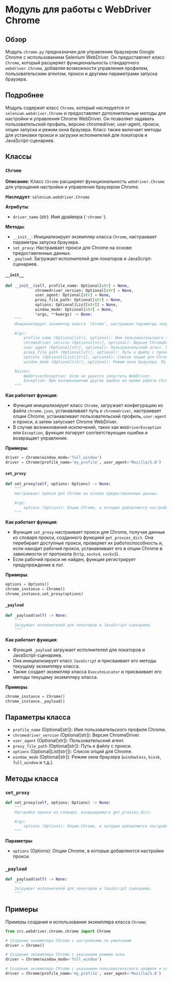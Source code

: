 # Модуль для работы с WebDriver Chrome

## Обзор

Модуль `chrome.py` предназначен для управления браузером Google Chrome с использованием Selenium WebDriver. Он предоставляет класс `Chrome`, который расширяет функциональность стандартного `webdriver.Chrome`, добавляя возможности управления профилем, пользовательским агентом, прокси и другими параметрами запуска браузера.

## Подробнее

Модуль содержит класс `Chrome`, который наследуется от `selenium.webdriver.Chrome` и предоставляет дополнительные методы для настройки и управления Chrome WebDriver. Он позволяет задавать пользовательский профиль, версию chromedriver, user-agent, прокси, опции запуска и режим окна браузера. Класс также включает методы для установки прокси и загрузки исполнителей для локаторов и JavaScript-сценариев.

## Классы

### `Chrome`

**Описание**: Класс `Chrome` расширяет функциональность `webdriver.Chrome` для упрощения настройки и управления браузером Chrome.

**Наследует**: `selenium.webdriver.Chrome`

**Атрибуты**:
- `driver_name` (str): Имя драйвера (`'chrome'`).

**Методы**:
- `__init__`: Инициализирует экземпляр класса `Chrome`, настраивает параметры запуска браузера.
- `set_proxy`: Настраивает прокси для Chrome на основе предоставленных данных.
- `_payload`: Загружает исполнителей для локаторов и JavaScript-сценариев.

#### `__init__`

```python
def __init__(self, profile_name: Optional[str] = None,
             chromedriver_version: Optional[str] = None,
             user_agent: Optional[str] = None,
             proxy_file_path: Optional[str] = None,
             options: Optional[List[str]] = None,
             window_mode: Optional[str] = None,
             *args, **kwargs) -> None:
    """
    Инициализирует экземпляр класса `Chrome`, настраивая параметры запуска браузера.

    Args:
        profile_name (Optional[str], optional): Имя пользовательского профиля Chrome. По умолчанию `None`.
        chromedriver_version (Optional[str], optional): Версия ChromeDriver. По умолчанию `None`.
        user_agent (Optional[str], optional): Пользовательский агент. По умолчанию `None`.
        proxy_file_path (Optional[str], optional): Путь к файлу с прокси. По умолчанию `None`.
        options (Optional[List[str]], optional): Список опций для Chrome. По умолчанию `None`.
        window_mode (Optional[str], optional): Режим окна браузера. По умолчанию `None`.

    Raises:
        WebDriverException: Если не удается запустить WebDriver.
        Exception: При возникновении других ошибок во время работы Chrome WebDriver.
    """
```

**Как работает функция**:
- Функция инициализирует класс `Chrome`, загружает конфигурацию из файла `chrome.json`, устанавливает путь к `chromedriver`, настраивает опции Chrome, устанавливает пользовательский профиль, `user-agent` и прокси, а затем запускает Chrome WebDriver.
- В случае возникновения исключений, таких как `WebDriverException` или `Exception`, функция логирует соответствующие ошибки и возвращает управление.

**Примеры**:

```python
driver = Chrome(window_mode='full_window')
driver = Chrome(profile_name='my_profile', user_agent='Mozilla/5.0')
```

#### `set_proxy`

```python
def set_proxy(self, options: Options) -> None:
    """
    Настраивает прокси для Chrome на основе предоставленных данных.

    Args:
        options (Options): Опции Chrome, в которые добавляются настройки прокси.
    """
```

**Как работает функция**:
- Функция `set_proxy` настраивает прокси для Chrome, получая данные из словаря прокси, созданного функцией `get_proxies_dict`. Она перебирает доступные прокси, проверяет их работоспособность и, если находит рабочий прокси, устанавливает его в опции Chrome в зависимости от протокола (`http`, `socks4`, `socks5`).
- Если рабочий прокси не найден, функция регистрирует предупреждение в лог.

**Примеры**:

```python
options = Options()
chrome_instance = Chrome()
chrome_instance.set_proxy(options)
```

#### `_payload`

```python
def _payload(self) -> None:
    """
    Загружает исполнителей для локаторов и JavaScript-сценариев.
    """
```

**Как работает функция**:
- Функция `_payload` загружает исполнителей для локаторов и JavaScript-сценариев.
- Она инициализирует класс `JavaScript` и присваивает его методы текущему экземпляру класса.
- Также создает экземпляр класса `ExecuteLocator` и присваивает его методы текущему экземпляру класса.

**Примеры**:

```python
chrome_instance = Chrome()
chrome_instance._payload()
```

## Параметры класса

- `profile_name` (Optional[str]): Имя пользовательского профиля Chrome.
- `chromedriver_version` (Optional[str]): Версия ChromeDriver.
- `user_agent` (Optional[str]): Пользовательский агент.
- `proxy_file_path` (Optional[str]): Путь к файлу с прокси.
- `options` (Optional[List[str]]): Список опций для Chrome.
- `window_mode` (Optional[str]): Режим окна браузера (`windowless`, `kiosk`, `full_window` и т.д.).

## Методы класса

### `set_proxy`

```python
def set_proxy(self, options: Options) -> None:
    """
    Настройка прокси из словаря, возвращаемого get_proxies_dict.

    Args:
        options (Options): Опции Chrome, в которые добавляются настройки прокси.
    """
```

**Параметры**:
- `options` (Options): Опции Chrome, в которые добавляются настройки прокси.

### `_payload`

```python
def _payload(self) -> None:
    """
    Загружает исполнителей для локаторов и JavaScript сценариев.
    """
```

## Примеры

Примеры создания и использования экземпляра класса `Chrome`:

```python
from src.webdriver.chrome.chrome import Chrome

# Создание экземпляра Chrome с настройками по умолчанию
driver = Chrome()

# Создание экземпляра Chrome с указанием режима окна
driver = Chrome(window_mode='full_window')

# Создание экземпляра Chrome с указанием пользовательского профиля и user-agent
driver = Chrome(profile_name='my_profile', user_agent='Mozilla/5.0')
```